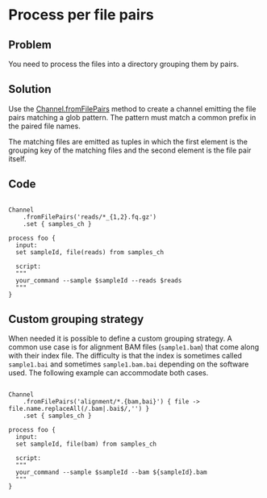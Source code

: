 # Process per file pairs 

## Problem 

You need to process the files into a directory grouping them by pairs. 

## Solution 

Use the [Channel.fromFilePairs](https://www.nextflow.io/docs/latest/channel.html#fromfilepairs) method to create a channel emitting the file pairs matching a glob pattern. The pattern must match a common prefix in the paired file names.

The matching files are emitted as tuples in which the first element is the grouping key of the matching files and the second element is the file pair itself. 


## Code

```nextflow 

Channel
    .fromFilePairs('reads/*_{1,2}.fq.gz')
    .set { samples_ch }

process foo {
  input:
  set sampleId, file(reads) from samples_ch

  script:
  """
  your_command --sample $sampleId --reads $reads
  """
}

```    

## Custom grouping strategy

When needed it is possible to define a custom grouping strategy. A common use case is for alignment BAM files (`sample1.bam`) that come along with their index file. The difficulty is that the index is sometimes called `sample1.bai` and sometimes `sample1.bam.bai` depending on the software used. The following example can accommodate both cases. 

```nextflow 

Channel
    .fromFilePairs('alignment/*.{bam,bai}') { file -> file.name.replaceAll(/.bam|.bai$/,'') }
    .set { samples_ch }

process foo {
  input:
  set sampleId, file(bam) from samples_ch

  script:
  """
  your_command --sample $sampleId --bam ${sampleId}.bam
  """
}

```    
